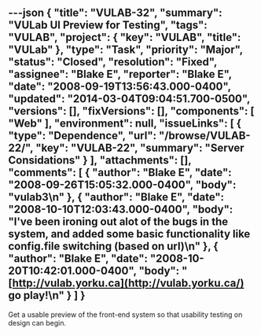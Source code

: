 ---json
{
  "title": "VULAB-32",
  "summary": "VULab UI Preview for Testing",
  "tags": "VULAB",
  "project": {
    "key": "VULAB",
    "title": "VULab"
  },
  "type": "Task",
  "priority": "Major",
  "status": "Closed",
  "resolution": "Fixed",
  "assignee": "Blake E",
  "reporter": "Blake E",
  "date": "2008-09-19T13:56:43.000-0400",
  "updated": "2014-03-04T09:04:51.700-0500",
  "versions": [],
  "fixVersions": [],
  "components": [
    "Web"
  ],
  "environment": null,
  "issueLinks": [
    {
      "type": "Dependence",
      "url": "/browse/VULAB-22/",
      "key": "VULAB-22",
      "summary": "Server Considations"
    }
  ],
  "attachments": [],
  "comments": [
    {
      "author": "Blake E",
      "date": "2008-09-26T15:05:32.000-0400",
      "body": "vulab3\n"
    },
    {
      "author": "Blake E",
      "date": "2008-10-10T12:03:43.000-0400",
      "body": "I've been ironing out alot of the bugs in the system, and added some basic functionality like config.file switching (based on url)\n"
    },
    {
      "author": "Blake E",
      "date": "2008-10-20T10:42:01.000-0400",
      "body": "[http://vulab.yorku.ca](http://vulab.yorku.ca/) go play!\n"
    }
  ]
}
---
Get a usable preview of the front-end system so that usability testing on design can begin.

        